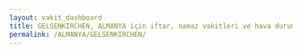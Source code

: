 ```yaml
---
layout: vakit_dashboard
title: GELSENKIRCHEN, ALMANYA için iftar, namaz vakitleri ve hava durumu - ilçe/eyalet seç
permalink: /ALMANYA/GELSENKIRCHEN/
---
```


<script type="text/javascript">
  var GLOBAL_COUNTRY = 'ALMANYA';
  var GLOBAL_CITY = 'GELSENKIRCHEN';
  var GLOBAL_STATE = '';
  var lat = 72;
  var lon = 21;
</script>
